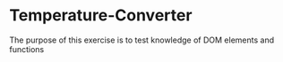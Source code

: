 # Temperature-Converter
The purpose of this exercise is to test knowledge of DOM elements and functions
